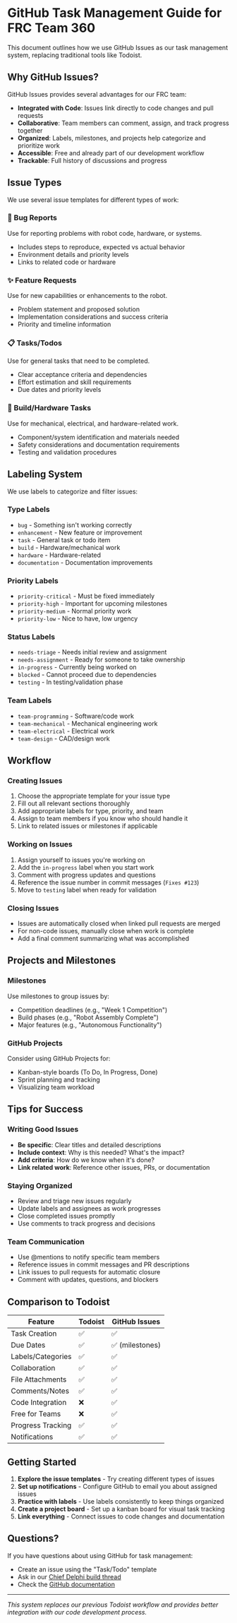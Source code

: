 # GitHub Task Management Guide for FRC Team 360

This document outlines how we use GitHub Issues as our task management system, replacing traditional tools like Todoist.

## Why GitHub Issues?

GitHub Issues provides several advantages for our FRC team:
- **Integrated with Code**: Issues link directly to code changes and pull requests
- **Collaborative**: Team members can comment, assign, and track progress together
- **Organized**: Labels, milestones, and projects help categorize and prioritize work
- **Accessible**: Free and already part of our development workflow
- **Trackable**: Full history of discussions and progress

## Issue Types

We use several issue templates for different types of work:

### 🐛 Bug Reports
Use for reporting problems with robot code, hardware, or systems.
- Includes steps to reproduce, expected vs actual behavior
- Environment details and priority levels
- Links to related code or hardware

### ✨ Feature Requests
Use for new capabilities or enhancements to the robot.
- Problem statement and proposed solution
- Implementation considerations and success criteria
- Priority and timeline information

### 📋 Tasks/Todos
Use for general tasks that need to be completed.
- Clear acceptance criteria and dependencies
- Effort estimation and skill requirements
- Due dates and priority levels

### 🔧 Build/Hardware Tasks
Use for mechanical, electrical, and hardware-related work.
- Component/system identification and materials needed
- Safety considerations and documentation requirements
- Testing and validation procedures

## Labeling System

We use labels to categorize and filter issues:

### Type Labels
- `bug` - Something isn't working correctly
- `enhancement` - New feature or improvement
- `task` - General task or todo item
- `build` - Hardware/mechanical work
- `hardware` - Hardware-related
- `documentation` - Documentation improvements

### Priority Labels
- `priority-critical` - Must be fixed immediately
- `priority-high` - Important for upcoming milestones
- `priority-medium` - Normal priority work
- `priority-low` - Nice to have, low urgency

### Status Labels
- `needs-triage` - Needs initial review and assignment
- `needs-assignment` - Ready for someone to take ownership
- `in-progress` - Currently being worked on
- `blocked` - Cannot proceed due to dependencies
- `testing` - In testing/validation phase

### Team Labels
- `team-programming` - Software/code work
- `team-mechanical` - Mechanical engineering work
- `team-electrical` - Electrical work
- `team-design` - CAD/design work

## Workflow

### Creating Issues
1. Choose the appropriate template for your issue type
2. Fill out all relevant sections thoroughly
3. Add appropriate labels for type, priority, and team
4. Assign to team members if you know who should handle it
5. Link to related issues or milestones if applicable

### Working on Issues
1. Assign yourself to issues you're working on
2. Add the `in-progress` label when you start work
3. Comment with progress updates and questions
4. Reference the issue number in commit messages (`Fixes #123`)
5. Move to `testing` label when ready for validation

### Closing Issues
- Issues are automatically closed when linked pull requests are merged
- For non-code issues, manually close when work is complete
- Add a final comment summarizing what was accomplished

## Projects and Milestones

### Milestones
Use milestones to group issues by:
- Competition deadlines (e.g., "Week 1 Competition")
- Build phases (e.g., "Robot Assembly Complete")
- Major features (e.g., "Autonomous Functionality")

### GitHub Projects
Consider using GitHub Projects for:
- Kanban-style boards (To Do, In Progress, Done)
- Sprint planning and tracking
- Visualizing team workload

## Tips for Success

### Writing Good Issues
- **Be specific**: Clear titles and detailed descriptions
- **Include context**: Why is this needed? What's the impact?
- **Add criteria**: How do we know when it's done?
- **Link related work**: Reference other issues, PRs, or documentation

### Staying Organized
- Review and triage new issues regularly
- Update labels and assignees as work progresses
- Close completed issues promptly
- Use comments to track progress and decisions

### Team Communication
- Use @mentions to notify specific team members
- Reference issues in commit messages and PR descriptions
- Link issues to pull requests for automatic closure
- Comment with updates, questions, and blockers

## Comparison to Todoist

| Feature | Todoist | GitHub Issues |
|---------|---------|---------------|
| Task Creation | ✅ | ✅ |
| Due Dates | ✅ | ✅ (milestones) |
| Labels/Categories | ✅ | ✅ |
| Collaboration | ✅ | ✅ |
| File Attachments | ✅ | ✅ |
| Comments/Notes | ✅ | ✅ |
| Code Integration | ❌ | ✅ |
| Free for Teams | ❌ | ✅ |
| Progress Tracking | ✅ | ✅ |
| Notifications | ✅ | ✅ |

## Getting Started

1. **Explore the issue templates** - Try creating different types of issues
2. **Set up notifications** - Configure GitHub to email you about assigned issues
3. **Practice with labels** - Use labels consistently to keep things organized
4. **Create a project board** - Set up a kanban board for visual task tracking
5. **Link everything** - Connect issues to code changes and documentation

## Questions?

If you have questions about using GitHub for task management:
- Create an issue using the "Task/Todo" template
- Ask in our [Chief Delphi build thread](https://www.chiefdelphi.com/t/frc-360-the-revolution-2025-build-thread-open-alliance/479679)
- Check the [GitHub documentation](https://docs.github.com/en/issues)

---

*This system replaces our previous Todoist workflow and provides better integration with our code development process.*